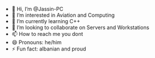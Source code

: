 - 👋 Hi, I’m @Jassin-PC
- 👀 I’m interested in Aviation and Computing
- 🌱 I’m currently learning C++
- 💞️ I’m looking to collaborate on Servers and Workstations
- 📫 How to reach me you dont
- 😄 Pronouns: he/him
- ⚡ Fun fact: albanian and proud

<!---
Jassin-PC/Jassin-PC is a ✨ special ✨ repository because its `README.md` (this file) appears on your GitHub profile.
You can click the Preview link to take a look at your changes.
--->
